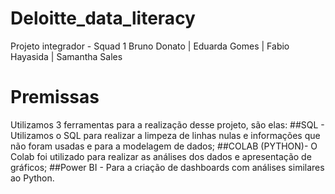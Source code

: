 # Deloitte_data_literacy
 Projeto integrador - Squad 1
 Bruno Donato | Eduarda Gomes | Fabio Hayasida | Samantha Sales

# Premissas

Utilizamos 3 ferramentas para a realização desse projeto, são elas:
 ##SQL - Utilizamos o SQL para realizar a limpeza de linhas nulas e informações que não foram usadas e para a modelagem de dados;
 ##COLAB (PYTHON)- O Colab foi utilizado para realizar as análises dos dados e apresentação de gráficos;
 ##Power BI - Para a criação de dashboards com análises similares ao Python.



